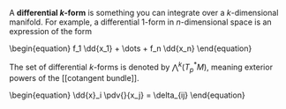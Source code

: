 A **differential $k$-form** is something you can integrate over a $k$-dimensional manifold. For example, a differential 1-form in $n$-dimensional space is an expression of the form

\begin{equation}
f_1 \dd{x_1} + \dots + f_n \dd{x_n}
\end{equation}

The set of differential $k$-forms is denoted by $\bigwedge^k (T_p^* M)$, meaning exterior powers of the [[cotangent bundle]].

\begin{equation}
\dd{x}\_i \pdv{}{x_j} = \delta_{ij}
\end{equation}